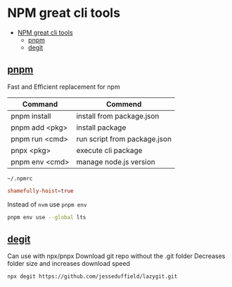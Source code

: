 # NPM great cli tools

- [NPM great cli tools](#npm-great-cli-tools)
  - [pnpm](#pnpm)
  - [degit](#degit)

## [pnpm](https://npmjs.com/package/pnpm)

Fast and Efficient replacement for npm

| Command         | Commend                      |
| --------------- | ---------------------------- |
| pnpm install    | install from package.json    |
| pnpm add \<pkg> | install package              |
| pnpm run \<cmd> | run script from package.json |
| pnpx \<pkg>     | execute cli package          |
| pnpm env \<cmd> | manage node.js version       |

`~/.npmrc`

```toml
shamefully-hoist=true
```

Instead of `nvm` use `pnpm env`

```sh
pnpm env use --global lts
```

## [degit](https://www.npmjs.com/package/degit)

Can use with npx/pnpx
Download git repo without the .git folder
Decreases folder size and increases download speed

```sh
npx degit https://github.com/jesseduffield/lazygit.git
```
